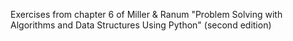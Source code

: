 Exercises from chapter 6 of 
Miller &amp; Ranum "Problem Solving with Algorithms and Data Structures Using Python" (second edition) 
